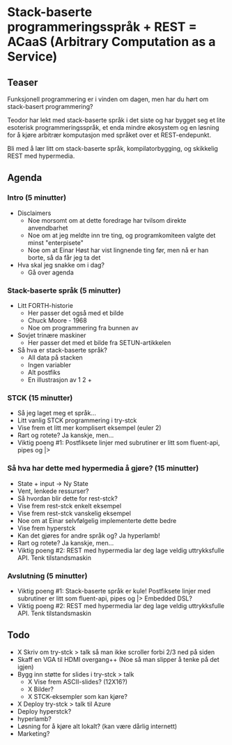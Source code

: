 Stack-baserte programmeringsspråk + REST = ACaaS (Arbitrary Computation as a Service)
=====================================================================================

Teaser
------

Funksjonell programmering er i vinden om dagen, men har du hørt om stack-basert programmering?

Teodor har lekt med stack-baserte språk i det siste og har bygget seg et lite esoterisk programmeringsspråk, et enda mindre økosystem og en løsning for å kjøre arbitrær komputasjon med språket over et REST-endepunkt.

Bli med å lær litt om stack-baserte språk, kompilatorbygging, og skikkelig REST med hypermedia.

Agenda
------

### Intro (5 minutter)

* Disclaimers
    * Noe morsomt om at dette foredrage har tvilsom direkte anvendbarhet
    * Noe om at jeg meldte inn tre ting, og programkomiteen valgte det minst "enterpisete"
    * Noe om at Einar Høst har vist lingnende ting før, men nå er han borte, så da får jeg ta det
* Hva skal jeg snakke om i dag?
    * Gå over agenda

### Stack-baserte språk (5 minutter)

* Litt FORTH-historie
    * Her passer det også med et bilde
    * Chuck Moore - 1968
    * Noe om programmering fra bunnen av
* Sovjet trinære maskiner
    * Her passer det med et bilde fra SETUN-artikkelen
* Så hva er stack-baserte språk?
    * All data på stacken
    * Ingen variabler
    * Alt postfiks
    * En illustrasjon av 1 2 +

### STCK (15 minutter)

* Så jeg laget meg et språk...
* Litt vanlig STCK programmering i try-stck
* Vise frem et litt mer komplisert eksempel (euler 2)
* Rart og rotete? Ja kanskje, men...
* Viktig poeng #1: Postfiksete linjer med subrutiner er litt som fluent-api, pipes og |>

### Så hva har dette med hypermedia å gjøre? (15 minutter)

* State + input -> Ny State
* Vent, lenkede ressurser?
* Så hvordan blir dette for rest-stck?
* Vise frem rest-stck enkelt eksempel
* Vise frem rest-stck vanskelig eksempel
* Noe om at Einar selvfølgelig implementerte dette bedre
* Vise frem hyperstck
* Kan det gjøres for andre språk og? Ja hyperlamb!
* Rart og rotete? Ja kanskje, men...
* Viktig poeng #2: REST med hypermedia lar deg lage veldig uttrykksfulle API. Tenk tilstandsmaskin

### Avslutning (5 minutter)

* Viktig poeng #1: Stack-baserte språk er kule! Postfiksete linjer med subrutiner er litt som fluent-api, pipes og |> Embedded DSL?
* Viktig poeng #2: REST med hypermedia lar deg lage veldig uttrykksfulle API. Tenk tilstandsmaskin

Todo
----

* X Skriv om try-stck > talk så man ikke scroller forbi 2/3 ned på siden
* Skaff en VGA til HDMI overgang++ (Noe så man slipper å tenke på det igjen)
* Bygg inn støtte for slides i try-stck > talk
    * X Vise frem ASCII-slides? (12X16?)
    * X Bilder?
    * X STCK-eksempler som kan kjøre?
* X Deploy try-stck > talk til Azure
* Deploy hyperstck?
* hyperlamb?
* Løsning for å kjøre alt lokalt? (kan være dårlig internett)
* Marketing?